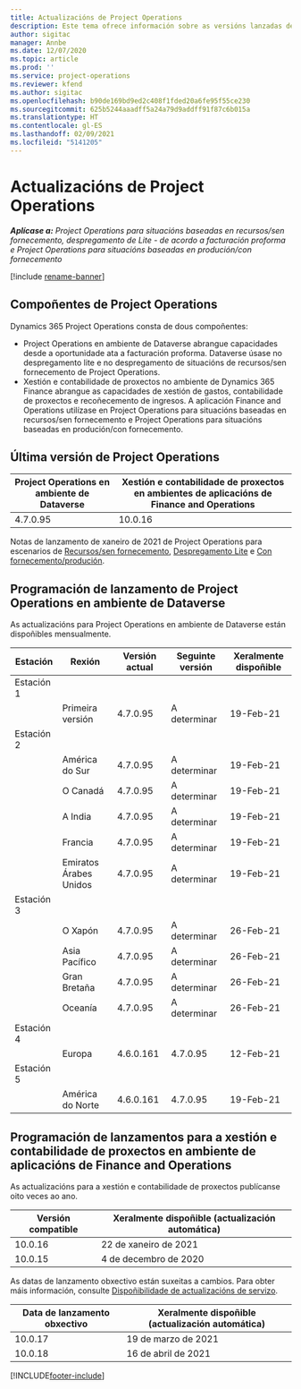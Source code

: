 ```yaml
---
title: Actualizacións de Project Operations
description: Este tema ofrece información sobre as versións lanzadas de Dynamics 365 Project Operations.
author: sigitac
manager: Annbe
ms.date: 12/07/2020
ms.topic: article
ms.prod: ''
ms.service: project-operations
ms.reviewer: kfend
ms.author: sigitac
ms.openlocfilehash: b90de169bd9ed2c408f1fded20a6fe95f55ce230
ms.sourcegitcommit: 625b5244aaadff5a24a79d9addff91f87c6b015a
ms.translationtype: HT
ms.contentlocale: gl-ES
ms.lasthandoff: 02/09/2021
ms.locfileid: "5141205"
---
```

# <a name="project-operations-updates"></a>Actualizacións de Project Operations

_**Aplícase a:** Project Operations para situacións baseadas en recursos/sen fornecemento, despregamento de Lite - de acordo a facturación proforma e Project Operations para situacións baseadas en produción/con fornecemento_

[!include [rename-banner](~/includes/cc-data-platform-banner.md)]

## <a name="project-operations-components"></a>Compoñentes de Project Operations

Dynamics 365 Project Operations consta de dous compoñentes:

- Project Operations en ambiente de Dataverse abrangue capacidades desde a oportunidade ata a facturación proforma. Dataverse úsase no despregamento lite e no despregamento de situacións de recursos/sen fornecemento de Project Operations.
- Xestión e contabilidade de proxectos no ambiente de Dynamics 365 Finance abrangue as capacidades de xestión de gastos, contabilidade de proxectos e recoñecemento de ingresos. A aplicación Finance and Operations utilízase en Project Operations para situacións baseadas en recursos/sen fornecemento e Project Operations para situacións baseadas en produción/con fornecemento.

## <a name="project-operations-latest-version"></a>Última versión de Project Operations

| Project Operations en ambiente de Dataverse | Xestión e contabilidade de proxectos en ambientes de aplicacións de Finance and Operations |
| --- | --- |
| 4.7.0.95 | 10.0.16 |

Notas de lanzamento de xaneiro de 2021 de Project Operations para escenarios de [Recursos/sen fornecemento](whats-new-feb-2021-resource-based.md), [Despregamento Lite](../pro/whats-new/whats-new-feb-2021-lite.md) e [Con fornecemento/produción](../prod-pma/whats-new/whats-new-jan-2021-stocked.md).

## <a name="release-schedule-for-project-operations-on-dataverse-environment"></a>Programación de lanzamento de Project Operations en ambiente de Dataverse

As actualizacións para Project Operations en ambiente de Dataverse están dispoñibles mensualmente. 

| Estación   | Rexión        | Versión actual | Seguinte versión | Xeralmente dispoñible |
|-----------|---------------|-----------------|--------------|---------------------|
| Estación 1 |   &nbsp;      |    &nbsp;       | &nbsp;       |      &nbsp;         |
|   &nbsp;  | Primeira versión |  4.7.0.95       | A determinar     | 19-Feb-21           |
| Estación 2 |   &nbsp;      |    &nbsp;       | &nbsp;       |      &nbsp;         |
|   &nbsp;  | América do Sur |  4.7.0.95       | A determinar     | 19-Feb-21           |
|    &nbsp; | O Canadá        |  4.7.0.95       | A determinar     | 19-Feb-21           |
|   &nbsp;  | A India         |  4.7.0.95       | A determinar     | 19-Feb-21           |
|   &nbsp;  | Francia         |  4.7.0.95       | A determinar     | 19-Feb-21           |
|   &nbsp;  | Emiratos Árabes Unidos         |  4.7.0.95       | A determinar     | 19-Feb-21           |
| Estación 3  |      &nbsp;   |     &nbsp;      |     &nbsp;   |      &nbsp;         |
|   &nbsp;  | O Xapón         |  4.7.0.95       | A determinar     | 26-Feb-21           |
|   &nbsp;  | Asia Pacífico  |  4.7.0.95       | A determinar     | 26-Feb-21           |
|   &nbsp;  | Gran Bretaña |  4.7.0.95       | A determinar     | 26-Feb-21           |
|   &nbsp;  | Oceanía       |  4.7.0.95       | A determinar     | 26-Feb-21           |
| Estación 4 |     &nbsp;    |     &nbsp;      |     &nbsp;   |      &nbsp;         |
|   &nbsp;  | Europa        |  4.6.0.161       | 4.7.0.95     | 12-Feb-21           |
| Estación 5 |     &nbsp;    |     &nbsp;      |     &nbsp;   |      &nbsp;         |
|   &nbsp;  | América do Norte |  4.6.0.161       | 4.7.0.95     | 19-Feb-21           |

## <a name="release-schedule-for-project-management-and-accounting-in-the-finance-and-operations-apps-environment"></a>Programación de lanzamentos para a xestión e contabilidade de proxectos en ambiente de aplicacións de Finance and Operations

As actualizacións para a xestión e contabilidade de proxectos publícanse oito veces ao ano.

| Versión compatible | Xeralmente dispoñible (actualización automática) |
| --- | --- |
| 10.0.16 | 22 de xaneiro de 2021 |
| 10.0.15 | 4 de decembro de 2020 |


As datas de lanzamento obxectivo están suxeitas a cambios. Para obter máis información, consulte [Dispoñibilidade de actualizacións de servizo](https://docs.microsoft.com/dynamics365/fin-ops-core/fin-ops/get-started/public-preview-releases?toc=/dynamics365/finance/toc.json).

| Data de lanzamento obxectivo | Xeralmente dispoñible (actualización automática) |
| --- | --- |
| 10.0.17 | 19 de marzo de 2021 |
| 10.0.18 | 16 de abril de 2021 |


[!INCLUDE[footer-include](../includes/footer-banner.md)]